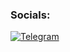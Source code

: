 ### Socials:
[![Telegram](https://img.shields.io/badge/-Telegram-090909?style=for-the-badge&logo=teleme/anonigram&logoColor=27A0D9)](https://t.me/mrdevoff)

